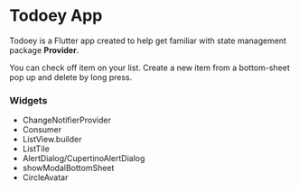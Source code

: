 # Todoey App

Todoey is a Flutter app created to help get familiar with state management package **Provider**.

You can check off item on your list. Create a new item from a bottom-sheet pop up and delete by long press.



### Widgets

* ChangeNotifierProvider
* Consumer
* ListView.builder
* ListTile
* AlertDialog/CupertinoAlertDialog
* showModalBottomSheet
* CircleAvatar


